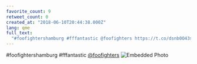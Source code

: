 ```yaml
---
favorite_count: 9
retweet_count: 0
created_at: "2018-06-10T20:44:38.000Z"
lang: qme
full_text:
  "#foofightershamburg #fffantastic @foofighters https://t.co/dsnb0O43s8"
---
```


#foofightershamburg #fffantastic [@foofighters](https://twitter.com/foofighters)
![Embedded Photo](https://twitter-media-coderbyheart.s3.eu-north-1.amazonaws.com/1005913654456406017-DfW5HzkX4AAKXSr.jpg)
